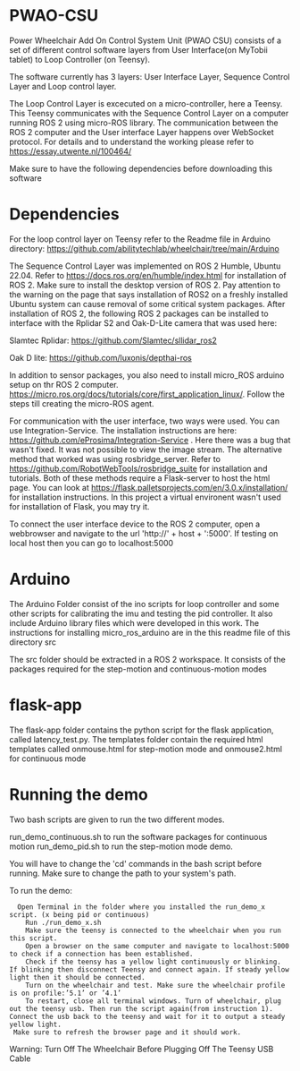 # PWAO-CSU
Power Wheelchair Add On Control System Unit (PWAO CSU) consists of a set of different control software layers from User Interface(on MyTobii tablet) to Loop Controller (on Teensy).

The software currently has 3 layers: User Interface Layer, Sequence Control Layer and Loop control layer.

The Loop Control Layer is excecuted on a micro-controller, here a Teensy. This Teensy communicates with the Sequence Control Layer on a computer running ROS 2 using micro-ROS library. The communication between the ROS 2 computer and the User interface Layer happens over WebSocket protocol. For details and to understand the working please refer to https://essay.utwente.nl/100464/

Make sure to have the following dependencies before downloading this software

# Dependencies



For the loop control layer on Teensy refer to the Readme file in Arduino directory: https://github.com/abilitytechlab/wheelchair/tree/main/Arduino

The Sequence Control Layer was implemented on ROS 2 Humble, Ubuntu 22.04. Refer to https://docs.ros.org/en/humble/index.html for installation of ROS 2. Make sure to install the desktop version of ROS 2. Pay attention to the warning on the page that says installation of ROS2 on a freshly installed Ubuntu system can cause removal of some critical system packages. After installation of ROS 2, the following ROS 2 packages can be installed to interface with the Rplidar S2 and Oak-D-Lite camera that was used here:

Slamtec Rplidar: https://github.com/Slamtec/sllidar_ros2

Oak D lite: https://github.com/luxonis/depthai-ros

In addition to sensor packages, you also need to install micro_ROS arduino setup on thr ROS 2 computer. https://micro.ros.org/docs/tutorials/core/first_application_linux/. Follow the steps till creating the micro-ROS agent.

For communication with the user interface, two ways were used. You can use Integration-Service. The installation instructions are here: https://github.com/eProsima/Integration-Service . Here there was a bug that wasn't fixed. It was not possible to view the image stream. The alternative method that worked was using rosbridge_server. Refer to https://github.com/RobotWebTools/rosbridge_suite for installation and tutorials. Both of these methods require a Flask-server to host the html page. You can look at https://flask.palletsprojects.com/en/3.0.x/installation/ for installation instructions. In this project a virtual environent wasn't used for installation of Flask, you may try it.

To connect the user interface device to the ROS 2 computer, open a webbrowser and navigate to the url 'http://' + host + ':5000'. If testing on local host then you can go to localhost:5000

# Arduino

The Arduino Folder consist of the ino scripts for loop controller and some other scripts for calibrating the imu and testing the pid controller. It also include Arduino library files which were developed in this work. The instructions for installing micro_ros_arduino are in the this readme file of this directory
src

The src folder should be extracted in a ROS 2 workspace. It consists of the packages required for the step-motion and continuous-motion modes
# flask-app

The flask-app folder contains the python script for the flask application, called latency_test.py. The templates folder contain the required html templates called onmouse.html for step-motion mode and onmouse2.html for continuous mode
# Running the demo

Two bash scripts are given to run the two different modes.

run_demo_continuous.sh to run the software packages for continuous motion
run_demo_pid.sh to run the step-motion mode demo.

You will have to change the 'cd' commands in the bash script before running. Make sure to change the path to your system's path.

To run the demo:
```
  Open Terminal in the folder where you installed the run_demo_x script. (x being pid or continuous)
    Run ./run_demo_x.sh
    Make sure the teensy is connected to the wheelchair when you run this script.
    Open a browser on the same computer and navigate to localhost:5000 to check if a connection has been established.
    Check if the teensy has a yellow light continuously or blinking. If blinking then disconnect Teensy and connect again. If steady yellow light then it should be connected.
    Turn on the wheelchair and test. Make sure the wheelchair profile is on profile:’5.1’ or ’4.1’
    To restart, close all terminal windows. Turn of wheelchair, plug out the teensy usb. Then run the script again(from instruction 1). Connect the usb back to the teensy and wait for it to output a steady yellow light.
 Make sure to refresh the browser page and it should work.
```

Warning: Turn Off The Wheelchair Before Plugging Off The Teensy USB Cable
